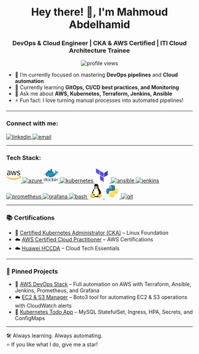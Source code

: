 <h1 align="center">Hey there! 👋, I'm Mahmoud Abdelhamid</h1>
<h3 align="center">DevOps & Cloud Engineer | CKA & AWS Certified | ITI Cloud Architecture Trainee</h3>

<p align="center">
  <img src="https://komarev.com/ghpvc/?username=Mahmoudmohamed811&label=Profile%20views&color=0e75b6&style=flat" alt="profile views" />
</p>

- 🔭 I’m currently focused on mastering **DevOps pipelines** and **Cloud automation**  
- 🌱 Currently learning **GitOps, CI/CD best practices, and Monitoring**  
- 💬 Ask me about **AWS, Kubernetes, Terraform, Jenkins, Ansible**  
- ⚡ Fun fact: I love turning manual processes into automated pipelines!

---

<h3 align="left">Connect with me:</h3>
<p align="left">
  <a href="https://linkedin.com/in/mahmoud-abdulhamed" target="blank">
    <img align="center" src="https://raw.githubusercontent.com/rahuldkjain/github-profile-readme-generator/master/src/images/icons/Social/linked-in-alt.svg" alt="linkedin" height="30" width="40" />
  </a>
  <a href="mailto:mahmoud.mohamed02118@gmail.com" target="blank">
    <img align="center" src="https://img.icons8.com/material-outlined/48/000000/new-post.png" alt="email" height="30" width="40" />
  </a>
</p>

---

<h3 align="left">Tech Stack:</h3>
<p align="left">
  <a href="https://aws.amazon.com/" target="_blank">
    <img src="https://raw.githubusercontent.com/devicons/devicon/master/icons/amazonwebservices/amazonwebservices-original-wordmark.svg" alt="aws" width="40" height="40"/>
  </a>
  <a href="https://azure.microsoft.com/" target="_blank">
    <img src="https://www.vectorlogo.zone/logos/microsoft_azure/microsoft_azure-icon.svg" alt="azure" width="40" height="40"/>
  </a>
  <a href="https://www.docker.com/" target="_blank">
    <img src="https://raw.githubusercontent.com/devicons/devicon/master/icons/docker/docker-original-wordmark.svg" alt="docker" width="40" height="40"/>
  </a>
  <a href="https://kubernetes.io/" target="_blank">
    <img src="https://www.vectorlogo.zone/logos/kubernetes/kubernetes-icon.svg" alt="kubernetes" width="40" height="40"/>
  </a>
  <a href="https://www.terraform.io/" target="_blank">
    <img src="https://raw.githubusercontent.com/devicons/devicon/master/icons/terraform/terraform-original.svg" alt="terraform" width="40" height="40"/>
  </a>
  <a href="https://www.ansible.com/" target="_blank">
    <img src="https://www.vectorlogo.zone/logos/ansible/ansible-icon.svg" alt="ansible" width="40" height="40"/>
  </a>
  <a href="https://www.jenkins.io/" target="_blank">
    <img src="https://www.vectorlogo.zone/logos/jenkins/jenkins-icon.svg" alt="jenkins" width="40" height="40"/>
  </a>
  <a href="https://prometheus.io/" target="_blank">
    <img src="https://www.vectorlogo.zone/logos/prometheusio/prometheusio-icon.svg" alt="prometheus" width="40" height="40"/>
  </a>
  <a href="https://grafana.com/" target="_blank">
    <img src="https://www.vectorlogo.zone/logos/grafana/grafana-icon.svg" alt="grafana" width="40" height="40"/>
  </a>
  <a href="https://www.gnu.org/software/bash/" target="_blank">
    <img src="https://www.vectorlogo.zone/logos/gnu_bash/gnu_bash-icon.svg" alt="bash" width="40" height="40"/>
  </a>
  <a href="https://www.linux.org/" target="_blank">
    <img src="https://raw.githubusercontent.com/devicons/devicon/master/icons/linux/linux-original.svg" alt="linux" width="40" height="40"/>
  </a>
  <a href="https://www.python.org/" target="_blank">
    <img src="https://raw.githubusercontent.com/devicons/devicon/master/icons/python/python-original.svg" alt="python" width="40" height="40"/>
  </a>
  <a href="https://git-scm.com/" target="_blank">
    <img src="https://www.vectorlogo.zone/logos/git-scm/git-scm-icon.svg" alt="git" width="40" height="40"/>
  </a>
</p>

---

### 📚 Certifications

- 🧠 [Certified Kubernetes Administrator (CKA)](https://ti-user-certificates.s3.amazonaws.com/e0df7fbf-a057-42af-8a1f-590912be5460/1ce7b99c-a744-4b65-8fd1-066ae2975eb6-mahmoud-mohamed-mohamed-abdelhamid-c6bd024d-e3f6-452d-be62-1d54446543b5-certificate.pdf) – Linux Foundation  
- ☁️ [AWS Certified Cloud Practitioner](https://www.credly.com/badges/ca4cc632-58f1-4e61-a4fd-477a1b34ba26/public_url) – AWS Certifications  
- ☁️ [Huawei HCCDA](https://drive.google.com/file/d/1i4SX5e6Nfai8O9-rqf10es6zOG0XibMO/view?usp=sharing) – Cloud Tech Essentials

---

### 📌 Pinned Projects

- 🔧 [AWS DevOps Stack](https://github.com/Mahmoudmohamed811/AWSDevOpsStack) – Full automation on AWS with Terraform, Ansible, Jenkins, Prometheus, and Grafana  
- ☁️ [EC2 & S3 Manager](https://github.com/Mahmoudmohamed811/aws-ec2-s3-manager) – Boto3 tool for automating EC2 & S3 operations with CloudWatch alerts  
- 🐳 [Kubernetes Todo App](https://github.com/Mahmoudmohamed811/Kubernetes-Web-App-Deployment-Minikube-) – MySQL StatefulSet, Ingress, HPA, Secrets, and ConfigMaps

---

🛠 Always learning. Always automating.  
⭐ If you like what I do, give me a star!
